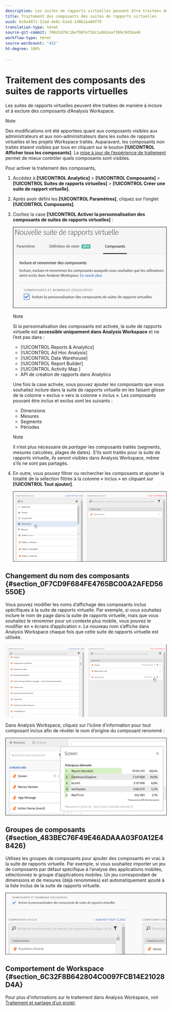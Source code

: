 ```yaml
---
description: Les suites de rapports virtuelles peuvent être traitées de manière à inclure et à exclure des composants d’Analysis Workspace.
title: Traitement des composants des suites de rapports virtuelles
uuid: 6c6a4071-22ad-4e8c-b1ed-140b2aa04f76
translation-type: tm+mt
source-git-commit: 780d1d70c1bef907ef3dc1a942eaf399c9d3ba48
workflow-type: tm+mt
source-wordcount: '422'
ht-degree: 100%

---
```



# Traitement des composants des suites de rapports virtuelles

Les suites de rapports virtuelles peuvent être traitées de manière à inclure et à exclure des composants d’Analysis Workspace.

>[!NOTE]
>
>Des modifications ont été apportées quant aux composants visibles aux administrateurs et aux non-administrateurs dans les suites de rapports virtuelles et les projets Workspace traités. Auparavant, les composants non traités étaient visibles par tous en cliquant sur le bouton **[!UICONTROL Afficher tous les composants]**. La [mise à jour de l’expérience de traitement](/help/analyze/analysis-workspace/curate-share/curate.md) permet de mieux contrôler quels composants sont visibles.

Pour activer le traitement des composants,

1. Accédez à **[!UICONTROL Analytics]** > **[!UICONTROL Composants]** > **[!UICONTROL Suites de rapports virtuelles]** > **[!UICONTROL Créer une suite de rapport virtuelle]**.
1. Après avoir défini les **[!UICONTROL Paramètres]**, cliquez sur l’onglet **[!UICONTROL Composants]**.

1. Cochez la case **[!UICONTROL Activer la personnalisation des composants de suites de rapports virtuelles]** :

   ![](assets/vrs-enable.png)

   >[!NOTE]
   >
   >Si la personnalisation des composants est activée, la suite de rapports virtuelle est **accessible uniquement dans Analysis Workspace** et ne l’est pas dans :

   * [!UICONTROL Reports &amp; Analytics]
   * [!UICONTROL Ad Hoc Analysis]
   * [!UICONTROL Data Warehouse]
   * [!UICONTROL Report Builder]
   * [!UICONTROL Activity Map ]
   * API de création de rapports dans Analytics

   Une fois la case activée, vous pouvez ajouter les composants que vous souhaitez inclure dans la suite de rapports virtuelle en les faisant glisser de la colonne « exclus » vers la colonne « inclus ». Les composants pouvant être inclus et exclus sont les suivants :

   * Dimensions
   * Mesures
   * Segments
   * Périodes

   >[!NOTE]
   >
   >Il n’est plus nécessaire de *partager* les composants traités (segments, mesures calculées, plages de dates). S’ils sont traités pour la suite de rapports virtuelle, ils seront visibles dans Analysis Workspace, même s’ils ne sont pas partagés.

1. En outre, vous pouvez filtrer ou rechercher les composants et ajouter la totalité de la sélection filtrée à la colonne « inclus » en cliquant sur **[!UICONTROL Tout ajouter]**.

   ![](assets/vrs-add-all.png)

## Changement du nom des composants {#section_0F7CD9F684FE4765BC00A2AFED56550E}

Vous pouvez modifier les noms d’affichage des composants inclus spécifiques à la suite de rapports virtuelle. Par exemple, si vous souhaitez inclure le nom de page dans la suite de rapports virtuelle, mais que vous souhaitez le renommer pour un contexte plus mobile, vous pouvez le modifier en « écrans d’application ». Le nouveau nom s’affiche dans Analysis Workspace chaque fois que cette suite de rapports virtuelle est utilisée.

![](assets/vrs-rename-component.png)

Dans Analysis Workspace, cliquez sur l’icône d’information pour tout composant inclus afin de révéler le nom d’origine du composant renommé :

![](assets/vrs-aw-renamed.png)

## Groupes de composants {#section_483BEC76F49E46ADAAA03F0A12E48426}

Utilisez les groupes de composants pour ajouter des composants en vrac à la suite de rapports virtuelle. Par exemple, si vous souhaitez importer un jeu de composants par défaut spécifique à l’analyse des applications mobiles, sélectionnez le groupe d’applications mobiles. Un jeu correspondant de dimensions et de mesures (déjà renommées) est automatiquement ajouté à la liste Inclus de la suite de rapports virtuelle.

![](assets/vrs-comp-grp.png)

## Comportement de Workspace {#section_6C32F8B642804C0097FCB14E21028D4A}

Pour plus d’informations sur le traitement dans Analysis Workspace, voir [Traitement et partage d’un projet](https://docs.adobe.com/content/help/fr-FR/analytics/analyze/analysis-workspace/curate-share/curate.html).
